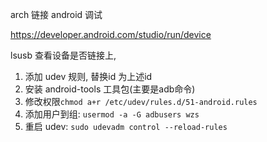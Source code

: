arch 链接 android 调试

https://developer.android.com/studio/run/device

lsusb 查看设备是否链接上, 
1. 添加 udev 规则, 替换id 为上述id
2. 安装 android-tools 工具包(主要是adb命令)
3. 修改权限`chmod a+r /etc/udev/rules.d/51-android.rules`
4. 添加用户到组: `usermod -a -G adbusers wzs `
5. 重启 udev: `sudo udevadm control --reload-rules`
